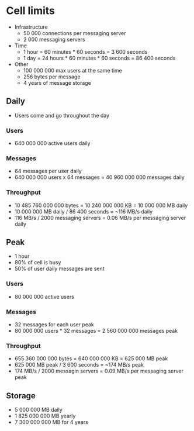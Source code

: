 # Cell limits

* Infrastructure
  - 50 000 connections per messaging server
  - 2 000 messaging servers
* Time
  - 1 hour = 60 minutes * 60 seconds = 3 600 seconds
  - 1 day = 24 hours * 60 minutes * 60 seconds = 86 400 seconds
* Other
  - 100 000 000 max users at the same time
  - 256 bytes per message
  - 4 years of message storage

## Daily

* Users come and go throughout the day

### Users

* 640 000 000 active users daily

### Messages

* 64 messages per user daily
* 640 000 000 users x 64 messages = 40 960 000 000 messages daily

### Throughput

* 10 485 760 000 000 bytes = 10 240 000 000 KB = 10 000 000 MB daily
* 10 000 000 MB daily / 86 400 seconds  = ~116 MB/s daily
* 116 MB/s / 2000 messaging servers = 0.06 MB/s per messaging server daily

## Peak

* 1 hour
* 80% of cell is busy
* 50% of user daily messages are sent

### Users

* 80 000 000 active users

### Messages

* 32 messages for each user peak
* 80 000 000 users * 32 messages = 2 560 000 000 messages peak

### Throughput

* 655 360 000 000 bytes = 640 000 000 KB = 625 000 MB peak
* 625 000 MB peak / 3 600 seconds = ~174 MB/s peak
* 174 MB/s / 2000 messagin servers = 0.09 MB/s per messaging server peak

## Storage

* 5 000 000 MB daily
* 1 825 000 000 MB yearly
* 7 300 000 000 MB for 4 years
